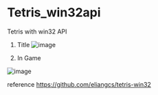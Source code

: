 # Tetris_win32api

Tetris with win32 API

1. Title
![image](https://user-images.githubusercontent.com/86466517/123399039-22035880-d5df-11eb-8db0-01180de0db24.png)

2. In Game

![image](https://user-images.githubusercontent.com/86466517/123399153-3fd0bd80-d5df-11eb-9a09-9c7af1a8c129.png)

reference https://github.com/eliangcs/tetris-win32
